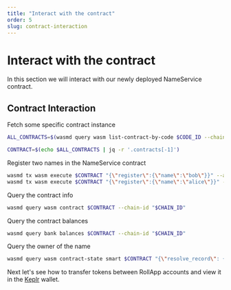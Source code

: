 ```yaml
---
title: "Interact with the contract"
order: 5
slug: contract-interaction
---
```


# Interact with the contract

In this section we will interact with our newly deployed NameService contract.

## Contract Interaction

Fetch some specific contract instance

```sh
ALL_CONTRACTS=$(wasmd query wasm list-contract-by-code $CODE_ID --chain-id "$CHAIN_ID" --output json)

CONTRACT=$(echo $ALL_CONTRACTS | jq -r '.contracts[-1]')
```

Register two names in the NameService contract

```sh
wasmd tx wasm execute $CONTRACT "{\"register\":{\"name\":\"bob\"}}" --amount 100uwasm --from $KEY_NAME $(echo $TX_FLAGS) -y
wasmd tx wasm execute $CONTRACT "{\"register\":{\"name\":\"alice\"}}" --amount 100uwasm --from $KEY_NAME $(echo $TX_FLAGS) -y
```

Query the contract info

```sh
wasmd query wasm contract $CONTRACT --chain-id "$CHAIN_ID"
```

Query the contract balances

```sh
wasmd query bank balances $CONTRACT --chain-id "$CHAIN_ID"
```

Query the owner of the name

```sh
wasmd query wasm contract-state smart $CONTRACT "{\"resolve_record\": {\"name\": \"bob\"}}" --chain-id "$CHAIN_ID" --output json
```

Next let's see how to transfer tokens between RollApp accounts and view it in the [Keplr](https://www.keplr.app/) wallet.
